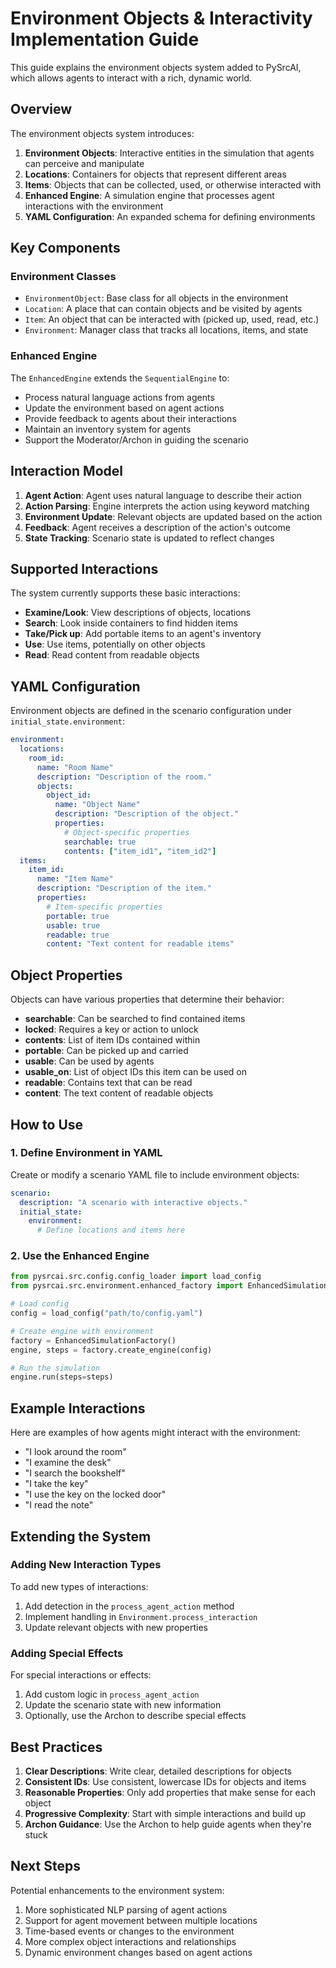 # Environment Objects & Interactivity Implementation Guide

This guide explains the environment objects system added to PySrcAI, which allows agents to interact with a rich, dynamic world.

## Overview

The environment objects system introduces:

1. **Environment Objects**: Interactive entities in the simulation that agents can perceive and manipulate
2. **Locations**: Containers for objects that represent different areas
3. **Items**: Objects that can be collected, used, or otherwise interacted with
4. **Enhanced Engine**: A simulation engine that processes agent interactions with the environment
5. **YAML Configuration**: An expanded schema for defining environments

## Key Components

### Environment Classes

- `EnvironmentObject`: Base class for all objects in the environment
- `Location`: A place that can contain objects and be visited by agents
- `Item`: An object that can be interacted with (picked up, used, read, etc.)
- `Environment`: Manager class that tracks all locations, items, and state

### Enhanced Engine

The `EnhancedEngine` extends the `SequentialEngine` to:
- Process natural language actions from agents
- Update the environment based on agent actions
- Provide feedback to agents about their interactions
- Maintain an inventory system for agents
- Support the Moderator/Archon in guiding the scenario

## Interaction Model

1. **Agent Action**: Agent uses natural language to describe their action
2. **Action Parsing**: Engine interprets the action using keyword matching
3. **Environment Update**: Relevant objects are updated based on the action
4. **Feedback**: Agent receives a description of the action's outcome
5. **State Tracking**: Scenario state is updated to reflect changes

## Supported Interactions

The system currently supports these basic interactions:

- **Examine/Look**: View descriptions of objects, locations
- **Search**: Look inside containers to find hidden items
- **Take/Pick up**: Add portable items to an agent's inventory
- **Use**: Use items, potentially on other objects
- **Read**: Read content from readable objects

## YAML Configuration

Environment objects are defined in the scenario configuration under `initial_state.environment`:

```yaml
environment:
  locations:
    room_id:
      name: "Room Name"
      description: "Description of the room."
      objects:
        object_id:
          name: "Object Name"
          description: "Description of the object."
          properties:
            # Object-specific properties
            searchable: true
            contents: ["item_id1", "item_id2"]
  items:
    item_id:
      name: "Item Name"
      description: "Description of the item."
      properties:
        # Item-specific properties
        portable: true
        usable: true
        readable: true
        content: "Text content for readable items"
```

## Object Properties

Objects can have various properties that determine their behavior:

- **searchable**: Can be searched to find contained items
- **locked**: Requires a key or action to unlock
- **contents**: List of item IDs contained within
- **portable**: Can be picked up and carried
- **usable**: Can be used by agents
- **usable_on**: List of object IDs this item can be used on
- **readable**: Contains text that can be read
- **content**: The text content of readable objects

## How to Use

### 1. Define Environment in YAML

Create or modify a scenario YAML file to include environment objects:

```yaml
scenario:
  description: "A scenario with interactive objects."
  initial_state:
    environment:
      # Define locations and items here
```

### 2. Use the Enhanced Engine

```python
from pysrcai.src.config.config_loader import load_config
from pysrcai.src.environment.enhanced_factory import EnhancedSimulationFactory

# Load config
config = load_config("path/to/config.yaml")

# Create engine with environment
factory = EnhancedSimulationFactory()
engine, steps = factory.create_engine(config)

# Run the simulation
engine.run(steps=steps)
```

## Example Interactions

Here are examples of how agents might interact with the environment:

- "I look around the room"
- "I examine the desk"
- "I search the bookshelf"
- "I take the key"
- "I use the key on the locked door"
- "I read the note"

## Extending the System

### Adding New Interaction Types

To add new types of interactions:
1. Add detection in the `process_agent_action` method
2. Implement handling in `Environment.process_interaction`
3. Update relevant objects with new properties

### Adding Special Effects

For special interactions or effects:
1. Add custom logic in `process_agent_action`
2. Update the scenario state with new information
3. Optionally, use the Archon to describe special effects

## Best Practices

1. **Clear Descriptions**: Write clear, detailed descriptions for objects
2. **Consistent IDs**: Use consistent, lowercase IDs for objects and items
3. **Reasonable Properties**: Only add properties that make sense for each object
4. **Progressive Complexity**: Start with simple interactions and build up
5. **Archon Guidance**: Use the Archon to help guide agents when they're stuck

## Next Steps

Potential enhancements to the environment system:

1. More sophisticated NLP parsing of agent actions
2. Support for agent movement between multiple locations
3. Time-based events or changes to the environment
4. More complex object interactions and relationships
5. Dynamic environment changes based on agent actions

